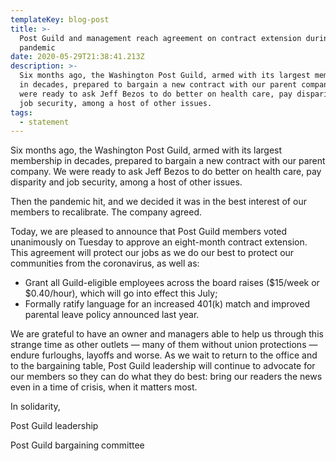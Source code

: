 ```yaml
---
templateKey: blog-post
title: >-
  Post Guild and management reach agreement on contract extension during
  pandemic
date: 2020-05-29T21:38:41.213Z
description: >-
  Six months ago, the Washington Post Guild, armed with its largest membership
  in decades, prepared to bargain a new contract with our parent company. We
  were ready to ask Jeff Bezos to do better on health care, pay disparity and
  job security, among a host of other issues.  
tags:
  - statement
---
```

Six months ago, the Washington Post Guild, armed with its largest membership in decades, prepared to bargain a new contract with our parent company. We were ready to ask Jeff Bezos to do better on health care, pay disparity and job security, among a host of other issues.  

Then the pandemic hit, and we decided it was in the best interest of our members to recalibrate. The company agreed.

Today, we are pleased to announce that Post Guild members voted unanimously on Tuesday to approve an eight-month contract extension. This agreement will protect our jobs as we do our best to protect our communities from the coronavirus, as well as: 

* Grant all Guild-eligible employees across the board raises ($15/week or $0.40/hour), which will go into effect this July;
* Formally ratify language for an increased 401(k) match and improved parental leave policy announced last year.

We are grateful to have an owner and managers able to help us through this strange time as other outlets — many of them without union protections — endure furloughs, layoffs and worse. As we wait to return to the office and to the bargaining table, Post Guild leadership will continue to advocate for our members so they can do what they do best: bring our readers the news even in a time of crisis, when it matters most. 

In solidarity,

Post Guild leadership

Post Guild bargaining committee
